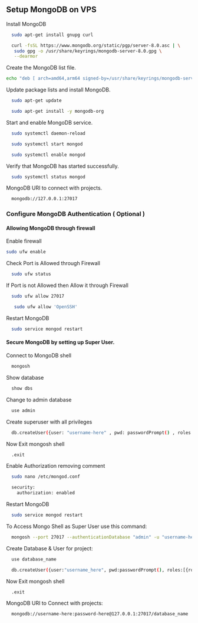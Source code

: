 ## Setup MongoDB on VPS

Install MongoDB
```bash
  sudo apt-get install gnupg curl
```
```bash
  curl -fsSL https://www.mongodb.org/static/pgp/server-8.0.asc | \
   sudo gpg -o /usr/share/keyrings/mongodb-server-8.0.gpg \
   --dearmor
```

Create the MongoDB list file.
```bash
echo "deb [ arch=amd64,arm64 signed-by=/usr/share/keyrings/mongodb-server-8.0.gpg ] https://repo.mongodb.org/apt/ubuntu jammy/mongodb-org/8.0 multiverse" | sudo tee /etc/apt/sources.list.d/mongodb-org-8.0.list
```

Update package lists and install MongoDB.
```bash
  sudo apt-get update
```
```bash
  sudo apt-get install -y mongodb-org
```

Start and enable MongoDB service.
```bash
  sudo systemctl daemon-reload
```
```bash
  sudo systemctl start mongod
```
```bash
  sudo systemctl enable mongod
```

Verify that MongoDB has started successfully.
```bash
  sudo systemctl status mongod
```

MongoDB URI to connect with projects.
```bash
  mongodb://127.0.0.1:27017
```

### Configure MongoDB Authentication ( Optional )

#### Allowing MongoDB through firewall

Enable firewall
```bash
sudo ufw enable
```

Check Port is Allowed through Firewall
```bash
  sudo ufw status
```

If Port is not Allowed then Allow it through Firewall
```bash
  sudo ufw allow 27017
```
```bash
   sudo ufw allow 'OpenSSH'
```

Restart MongoDB
```bash
  sudo service mongod restart
```

#### Secure MongoDB by setting up Super User. 

Connect to MongoDB shell
```bash
  mongosh
```

Show database
```bash
  show dbs
```

Change to admin database
```bash
  use admin
```

Create superuser with all privileges
```bash
  db.createUser({user: "username-here" , pwd: passwordPrompt() , roles: ["root"]})
```

Now Exit mongosh shell
```bash
  .exit
```

Enable Authorization removing comment
```bash
  sudo nano /etc/mongod.conf
```
```bash
  security:
    authorization: enabled
```

Restart MongoDB
```bash
  sudo service mongod restart
```

To Access Mongo Shell as Super User use this command:
```bash
  mongosh --port 27017 --authenticationDatabase "admin" -u "username-here" -p "password-here"
```

Create Database & User for project:
```bash
  use database_name
```
```bash
  db.createUser({user:"username_here", pwd:passwordPrompt(), roles:[{role:"readWrite", db:"database_name"}]})
```

Now Exit mongosh shell
```bash
  .exit
```

MongoDB URI to Connect with projects:
```bash
  mongodb://username-here:password-here@127.0.0.1:27017/database_name
```

